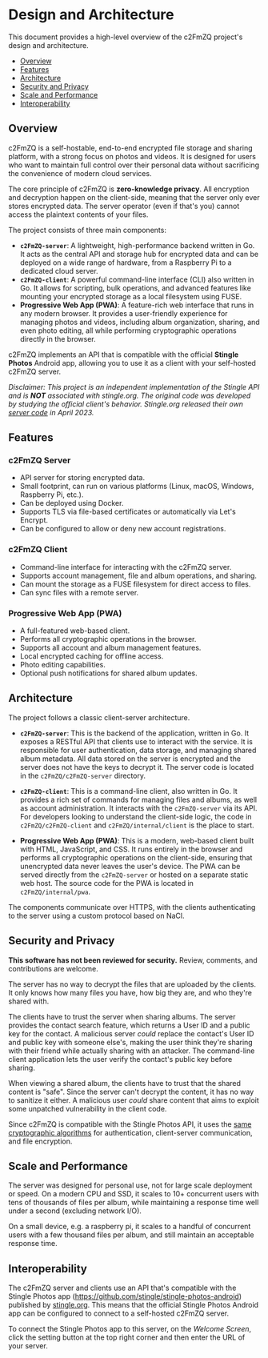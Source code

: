 # Design and Architecture

This document provides a high-level overview of the c2FmZQ project's design and architecture.

* [Overview](#overview)
* [Features](#features)
* [Architecture](#architecture)
* [Security and Privacy](#security-and-privacy)
* [Scale and Performance](#scale-and-performance)
* [Interoperability](#interoperability)

## Overview

c2FmZQ is a self-hostable, end-to-end encrypted file storage and sharing platform, with a strong focus on photos and videos. It is designed for users who want to maintain full control over their personal data without sacrificing the convenience of modern cloud services.

The core principle of c2FmZQ is **zero-knowledge privacy**. All encryption and decryption happen on the client-side, meaning that the server only ever stores encrypted data. The server operator (even if that's you) cannot access the plaintext contents of your files.

The project consists of three main components:

*   **`c2FmZQ-server`**: A lightweight, high-performance backend written in Go. It acts as the central API and storage hub for encrypted data and can be deployed on a wide range of hardware, from a Raspberry Pi to a dedicated cloud server.
*   **`c2FmZQ-client`**: A powerful command-line interface (CLI) also written in Go. It allows for scripting, bulk operations, and advanced features like mounting your encrypted storage as a local filesystem using FUSE.
*   **Progressive Web App (PWA)**: A feature-rich web interface that runs in any modern browser. It provides a user-friendly experience for managing photos and videos, including album organization, sharing, and even photo editing, all while performing cryptographic operations directly in the browser.

c2FmZQ implements an API that is compatible with the official **Stingle Photos** Android app, allowing you to use it as a client with your self-hosted c2FmZQ server.

_Disclaimer: This project is an independent implementation of the Stingle API and is **NOT** associated with stingle.org. The original code was developed by studying the official client's behavior. Stingle.org released their own [server code](https://github.com/stingle/stingle-api) in April 2023._

## Features

### c2FmZQ Server
- API server for storing encrypted data.
- Small footprint, can run on various platforms (Linux, macOS, Windows, Raspberry Pi, etc.).
- Can be deployed using Docker.
- Supports TLS via file-based certificates or automatically via Let's Encrypt.
- Can be configured to allow or deny new account registrations.

### c2FmZQ Client
- Command-line interface for interacting with the c2FmZQ server.
- Supports account management, file and album operations, and sharing.
- Can mount the storage as a FUSE filesystem for direct access to files.
- Can sync files with a remote server.

### Progressive Web App (PWA)
- A full-featured web-based client.
- Performs all cryptographic operations in the browser.
- Supports all account and album management features.
- Local encrypted caching for offline access.
- Photo editing capabilities.
- Optional push notifications for shared album updates.

## Architecture

The project follows a classic client-server architecture.

-   **`c2FmZQ-server`**: This is the backend of the application, written in Go. It exposes a RESTful API that clients use to interact with the service. It is responsible for user authentication, data storage, and managing shared album metadata. All data stored on the server is encrypted and the server does not have the keys to decrypt it. The server code is located in the `c2FmZQ/c2FmZQ-server` directory.

-   **`c2FmZQ-client`**: This is a command-line client, also written in Go. It provides a rich set of commands for managing files and albums, as well as account administration. It interacts with the `c2FmZQ-server` via its API. For developers looking to understand the client-side logic, the code in `c2FmZQ/c2FmZQ-client` and `c2FmZQ/internal/client` is the place to start.

-   **Progressive Web App (PWA)**: This is a modern, web-based client built with HTML, JavaScript, and CSS. It runs entirely in the browser and performs all cryptographic operations on the client-side, ensuring that unencrypted data never leaves the user's device. The PWA can be served directly from the `c2FmZQ-server` or hosted on a separate static web host. The source code for the PWA is located in `c2FmZQ/internal/pwa`.

The components communicate over HTTPS, with the clients authenticating to the server using a custom protocol based on NaCl.

## Security and Privacy

**This software has not been reviewed for security.** Review, comments, and contributions are welcome.

The server has no way to decrypt the files that are uploaded by the clients. It only knows how many files you have, how big they are, and who they're shared with.

The clients have to trust the server when sharing albums. The server provides the contact search feature, which returns a User ID and a public key for the contact. A malicious server _could_ replace the contact's User ID and public key with someone else's, making the user think they're sharing with their friend while actually sharing with an attacker. The command-line client application lets the user verify the contact's public key before sharing.

When viewing a shared album, the clients have to trust that the shared content is "safe". Since the server can't decrypt the content, it has no way to sanitize it either. A malicious user _could_ share content that aims to exploit some unpatched vulnerability in the client code.

Since c2FmZQ is compatible with the Stingle Photos API, it uses the [same cryptographic algorithms](https://stingle.org/security/) for authentication, client-server communication, and file encryption.

## Scale and Performance

The server was designed for personal use, not for large scale deployment or speed. On a modern CPU and SSD, it scales to 10+ concurrent users with tens of thousands of files per album, while maintaining a response time well under a second (excluding network I/O).

On a small device, e.g. a raspberry pi, it scales to a handful of concurrent users with a few thousand files per album, and still maintain an acceptable response time.

## Interoperability

The c2FmZQ server and clients use an API that's compatible with the Stingle Photos app (https://github.com/stingle/stingle-photos-android) published by [stingle.org](https://stingle.org). This means that the official Stingle Photos Android app can be configured to connect to a self-hosted c2FmZQ server.

To connect the Stingle Photos app to this server, on the _Welcome Screen_, click the setting button at the top right corner and then enter the URL of your server.
